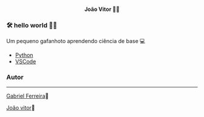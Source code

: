<h4 align="center"> 
  João Vitor 👨‍💻
</h4>

### 🛠 hello world 👨‍💻

Um pequeno gafanhoto aprendendo ciência de base 💻

- [Python](https://www.python.org/)
- [VSCode](https://code.visualstudio.com/)

### Autor
---
<a href="https://www.facebook.com/bielzinnln/">Gabriel Ferreira</a>🚀

<a href="https://www.facebook.com/profile.php?id=100013790748118">João vitor</a>🚀
